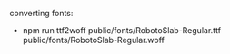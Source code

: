 converting fonts:
- npm run ttf2woff public/fonts/RobotoSlab-Regular.ttf public/fonts/RobotoSlab-Regular.woff
